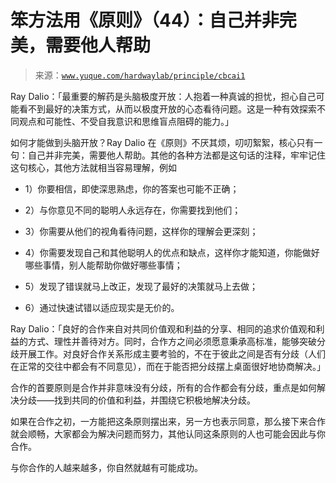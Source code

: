 # 笨方法用《原则》（44）：自己并非完美，需要他人帮助

> 来源：[`www.yuque.com/hardwaylab/principle/cbcai1`](https://www.yuque.com/hardwaylab/principle/cbcai1)



Ray Dalio：「最重要的解药是头脑极度开放：人抱着一种真诚的担忧，担心自己可能看不到最好的决策方式，从而以极度开放的心态看待问题。这是一种有效探索不同观点和可能性、不受自我意识和思维盲点阻碍的能力。」 

如何才能做到头脑开放？Ray Dalio 在《原则》不厌其烦，叨叨絮絮，核心只有一句：自己并非完美，需要他人帮助。其他的各种方法都是这句话的注释，牢牢记住这句核心，其他方法就相当容易理解，例如 

+   1）你要相信，即使深思熟虑，你的答案也可能不正确； 

+   2）与你意见不同的聪明人永远存在，你需要找到他们； 

+   3）你需要从他们的视角看待问题，这样你的理解会更深刻； 

+   4）你需要发现自己和其他聪明人的优点和缺点，这样你才能知道，你能做好哪些事情，别人能帮助你做好哪些事情； 

+   5）发现了错误就马上改正，发现了最好的决策就马上去做； 

+   6）通过快速试错以适应现实是无价的。 

Ray Dalio：「良好的合作来自对共同价值观和利益的分享、相同的追求价值观和利益的方式、理性并善待对方。同时，合作方之间必须愿意秉承高标准，能够突破分歧开展工作。对良好合作关系形成主要考验的，不在于彼此之间是否有分歧（人们在正常的交往中都会有不同意见），而在于能否把分歧摆上桌面很好地协商解决。」 

合作的首要原则是合作并非意味没有分歧，所有的合作都会有分歧，重点是如何解决分歧——找到共同的价值和利益，并围绕它积极地解决分歧。 

如果在合作之初，一方能把这条原则摆出来，另一方也表示同意，那么接下来合作就会顺畅，大家都会为解决问题而努力，其他认同这条原则的人也可能会因此与你合作。 

与你合作的人越来越多，你自然就越有可能成功。